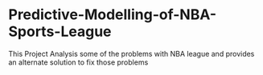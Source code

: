 # Predictive-Modelling-of-NBA-Sports-League
This Project Analysis some of the problems with NBA league and provides an alternate solution to fix those problems

